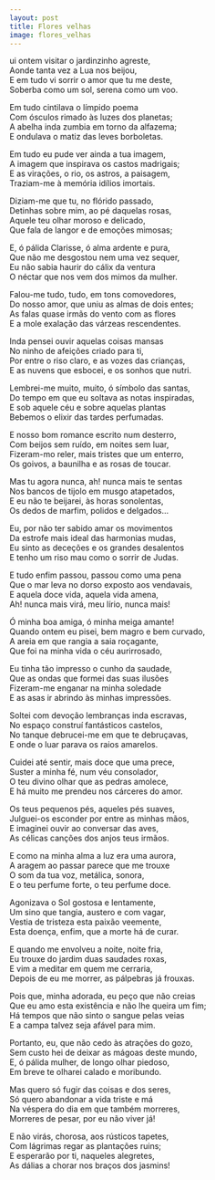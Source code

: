 ```yaml
---
layout: post
title: Flores velhas
image: flores_velhas
---
```

<span class="caps" alt="F"></span>ui ontem visitar o jardinzinho agreste,  
Aonde tanta vez a Lua nos beijou,  
E em tudo vi sorrir o amor que tu me deste,  
Soberba como um sol, serena como um voo.  

Em tudo cintilava o límpido poema  
Com ósculos rimado às luzes dos planetas;  
A abelha inda zumbia em torno da alfazema;  
E ondulava o matiz das leves borboletas.  

Em tudo eu pude ver ainda a tua imagem,  
A imagem que inspirava os castos madrigais;  
E as virações, o rio, os astros, a paisagem,  
Traziam-me à memória idílios imortais.  

Diziam-me que tu, no flórido passado,  
Detinhas sobre mim, ao pé daquelas rosas,  
Aquele teu olhar moroso e delicado,  
Que fala de langor e de emoções mimosas;  

E, ó pálida Clarisse, ó alma ardente e pura,  
Que não me desgostou nem uma vez sequer,  
Eu não sabia haurir do cálix da ventura  
O néctar que nos vem dos mimos da mulher.  

Falou-me tudo, tudo, em tons comovedores,  
Do nosso amor, que uniu as almas de dois entes;  
As falas quase irmãs do vento com as flores  
E a mole exalação das várzeas rescendentes.  

Inda pensei ouvir aquelas coisas mansas  
No ninho de afeições criado para ti,  
Por entre o riso claro, e as vozes das crianças,  
E as nuvens que esbocei, e os sonhos que nutri.  

Lembrei-me muito, muito, ó símbolo das santas,  
Do tempo em que eu soltava as notas inspiradas,  
E sob aquele céu e sobre aquelas plantas  
Bebemos o elixir das tardes perfumadas.  

E nosso bom romance escrito num desterro,  
Com beijos sem ruído, em noites sem luar,  
Fizeram-mo reler, mais tristes que um enterro,  
Os goivos, a baunilha e as rosas de toucar.  

Mas tu agora nunca, ah! nunca mais te sentas  
Nos bancos de tijolo em musgo atapetados,  
E eu não te beijarei, às horas sonolentas,  
Os dedos de marfim, polidos e delgados...  

Eu, por não ter sabido amar os movimentos  
Da estrofe mais ideal das harmonias mudas,  
Eu sinto as deceções e os grandes desalentos  
E tenho um riso mau como o sorrir de Judas.  

E tudo enfim passou, passou como uma pena  
Que o mar leva no dorso exposto aos vendavais,  
E aquela doce vida, aquela vida amena,  
Ah! nunca mais virá, meu lírio, nunca mais!  

Ó minha boa amiga, ó minha meiga amante!  
Quando ontem eu pisei, bem magro e bem curvado,  
A areia em que rangia a saia roçagante,  
Que foi na minha vida o céu aurirrosado,  

Eu tinha tão impresso o cunho da saudade,  
Que as ondas que formei das suas ilusões  
Fizeram-me enganar na minha soledade  
E as asas ir abrindo às minhas impressões.  

Soltei com devoção lembranças inda escravas,  
No espaço construí fantásticos castelos,  
No tanque debrucei-me em que te debruçavas,  
E onde o luar parava os raios amarelos.  

Cuidei até sentir, mais doce que uma prece,  
Suster a minha fé, num véu consolador,  
O teu divino olhar que as pedras amolece,  
E há muito me prendeu nos cárceres do amor.  

Os teus pequenos pés, aqueles pés suaves,  
Julguei-os esconder por entre as minhas mãos,  
E imaginei ouvir ao conversar das aves,  
As célicas canções dos anjos teus irmãos.  

E como na minha alma a luz era uma aurora,  
A aragem ao passar parece que me trouxe  
O som da tua voz, metálica, sonora,  
E o teu perfume forte, o teu perfume doce.  

Agonizava o Sol gostosa e lentamente,  
Um sino que tangia, austero e com vagar,  
Vestia de tristeza esta paixão veemente,  
Esta doença, enfim, que a morte há de curar.  

E quando me envolveu a noite, noite fria,  
Eu trouxe do jardim duas saudades roxas,  
E vim a meditar em quem me cerraria,  
Depois de eu me morrer, as pálpebras já frouxas.  

Pois que, minha adorada, eu peço que não creias  
Que eu amo esta existência e não lhe queira um fim;  
Há tempos que não sinto o sangue pelas veias  
E a campa talvez seja afável para mim.  

Portanto, eu, que não cedo às atrações do gozo,  
Sem custo hei de deixar as mágoas deste mundo,  
E, ó pálida mulher, de longo olhar piedoso,  
Em breve te olharei calado e moribundo.  

Mas quero só fugir das coisas e dos seres,  
Só quero abandonar a vida triste e má  
Na véspera do dia em que também morreres,  
Morreres de pesar, por eu não viver já!  

E não virás, chorosa, aos rústicos tapetes,  
Com lágrimas regar as plantações ruins;  
E esperarão por ti, naqueles alegretes,  
As dálias a chorar nos braços dos jasmins!  